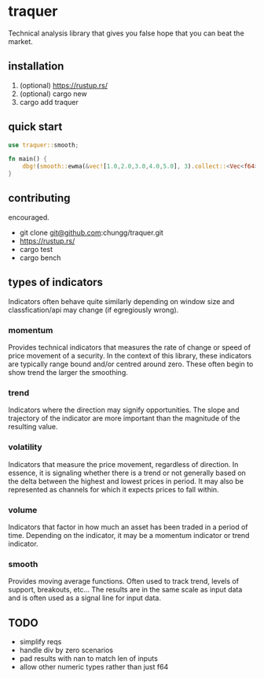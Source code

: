 # traquer

Technical analysis library that gives you false hope that you can beat the market.

## installation
1. (optional) https://rustup.rs/
2. (optional) cargo new <lib name>
3. cargo add traquer

## quick start

```rust
use traquer::smooth;

fn main() {
    dbg!(smooth::ewma(&vec![1.0,2.0,3.0,4.0,5.0], 3).collect::<Vec<f64>>());
}
```

## contributing
encouraged.

- git clone git@github.com:chungg/traquer.git
- https://rustup.rs/
- cargo test
- cargo bench

## types of indicators

Indicators often behave quite similarly depending on window size and classfication/api may
change (if egregiously wrong).

### momentum
Provides technical indicators that measures the rate of change or speed of price
movement of a security. In the context of this library, these indicators are typically
range bound and/or centred around zero. These often begin to show trend the larger the
smoothing.

### trend
Indicators where the direction may signify opportunities. The slope and trajectory of the
indicator are more important than the magnitude of the resulting value.

### volatility
Indicators that measure the price movement, regardless of direction. In essence, it is
signaling whether there is a trend or not generally based on the delta between the
highest and lowest prices in period. It may also be represented as channels for which
it expects prices to fall within.

### volume
Indicators that factor in how much an asset has been traded in a period of time. Depending on
the indicator, it may be a momentum indicator or trend indicator.

### smooth
Provides moving average functions. Often used to track trend, levels of support, breakouts, etc...
The results are in the same scale as input data and is often used as a signal line for input data.


## TODO
- simplify reqs
- handle div by zero scenarios
- pad results with nan to match len of inputs
- allow other numeric types rather than just f64
